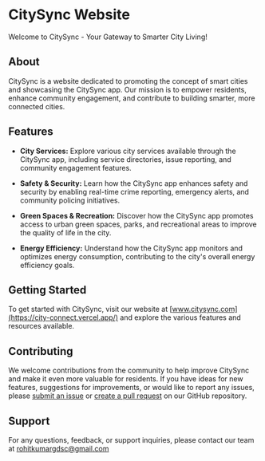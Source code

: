 # CitySync Website

Welcome to CitySync - Your Gateway to Smarter City Living!

## About

CitySync is a website dedicated to promoting the concept of smart cities and showcasing the CitySync app. Our mission is to empower residents, enhance community engagement, and contribute to building smarter, more connected cities.

## Features

- **City Services:** Explore various city services available through the CitySync app, including service directories, issue reporting, and community engagement features.
  
- **Safety & Security:** Learn how the CitySync app enhances safety and security by enabling real-time crime reporting, emergency alerts, and community policing initiatives.

- **Green Spaces & Recreation:** Discover how the CitySync app promotes access to urban green spaces, parks, and recreational areas to improve the quality of life in the city.

- **Energy Efficiency:** Understand how the CitySync app monitors and optimizes energy consumption, contributing to the city's overall energy efficiency goals.

## Getting Started

To get started with CitySync, visit our website at [www.citysync.com](https://city-connect.vercel.app/) and explore the various features and resources available.

## Contributing

We welcome contributions from the community to help improve CitySync and make it even more valuable for residents. If you have ideas for new features, suggestions for improvements, or would like to report any issues, please [submit an issue](https://github.com/Rohitk131/CityConnect/issues) or [create a pull request](https://github.com/Rohitk131/CityConnect/pulls) on our GitHub repository.

## Support

For any questions, feedback, or support inquiries, please contact our team at rohitkumargdsc@gmail.com
